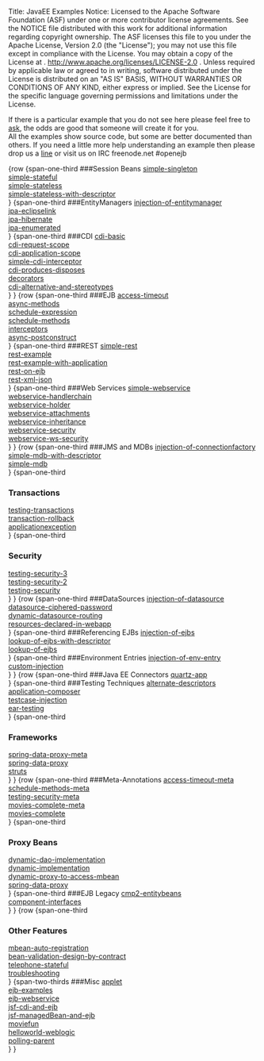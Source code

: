 Title: JavaEE Examples
Notice:    Licensed to the Apache Software Foundation (ASF) under one
           or more contributor license agreements.  See the NOTICE file
           distributed with this work for additional information
           regarding copyright ownership.  The ASF licenses this file
           to you under the Apache License, Version 2.0 (the
           "License"); you may not use this file except in compliance
           with the License.  You may obtain a copy of the License at
           .
             http://www.apache.org/licenses/LICENSE-2.0
           .
           Unless required by applicable law or agreed to in writing,
           software distributed under the License is distributed on an
           "AS IS" BASIS, WITHOUT WARRANTIES OR CONDITIONS OF ANY
           KIND, either express or implied.  See the License for the
           specific language governing permissions and limitations
           under the License.

If there is a particular example that you do not see here please feel free to [ask](mailto:dev@tomee.apache.org?subject=Example+request), the odds are good that someone will create it for you.  
All the examples show source code, but some are better documented than others.
If you need a little more help understanding an example then please drop us a [line](mailto:dev@tomee.apache.org?subject=Example+request) or visit us on IRC freenode.net #openejb

{row
{span-one-third
###Session Beans
[simple-singleton](simple-singleton/README.html)  
[simple-stateful](simple-stateful/README.html)  
[simple-stateless](simple-stateless/README.html)  
[simple-stateless-with-descriptor](simple-stateless-with-descriptor/README.html)  
}
{span-one-third
###EntityManagers
[injection-of-entitymanager](injection-of-entitymanager/README.html)  
[jpa-eclipselink](jpa-eclipselink/README.html)  
[jpa-hibernate](jpa-hibernate/README.html)  
[jpa-enumerated](jpa-enumerated/README.html)  
}
{span-one-third
###CDI
[cdi-basic](cdi-basic/README.html)  
[cdi-request-scope](cdi-request-scope/README.html)  
[cdi-application-scope](cdi-application-scope/README.html)  
[simple-cdi-interceptor](simple-cdi-interceptor/README.html)  
[cdi-produces-disposes](cdi-produces-disposes/README.html)  
[decorators](decorators/README.html)  
[cdi-alternative-and-stereotypes](cdi-alternative-and-stereotypes/README.html)  
}
}
{row
{span-one-third
###EJB
[access-timeout](access-timeout/README.html)  
[async-methods](async-methods/README.html)  
[schedule-expression](schedule-expression/README.html)  
[schedule-methods](schedule-methods/README.html)  
[interceptors](interceptors/README.html)  
[async-postconstruct](async-postconstruct/README.html)  
}
{span-one-third
###REST
[simple-rest](simple-rest/README.html)  
[rest-example](rest-example/README.html)  
[rest-example-with-application](rest-example-with-application/README.html)  
[rest-on-ejb](rest-on-ejb/README.html)  
[rest-xml-json](rest-example/README.html)  
}
{span-one-third
###Web Services
[simple-webservice](simple-webservice/README.html)  
[webservice-handlerchain](webservice-handlerchain/README.html)  
[webservice-holder](webservice-holder/README.html)  
[webservice-attachments](webservice-attachments/README.html)  
[webservice-inheritance](webservice-inheritance/README.html)  
[webservice-security](webservice-security/README.html)  
[webservice-ws-security](webservice-ws-security/README.html)  
}
}
{row
{span-one-third
###JMS and MDBs
[injection-of-connectionfactory](injection-of-connectionfactory/README.html)  
[simple-mdb-with-descriptor](simple-mdb-with-descriptor/README.html)  
[simple-mdb](simple-mdb/README.html)  
}
{span-one-third
### Transactions
[testing-transactions](testing-transactions/README.html)  
[transaction-rollback](transaction-rollback/README.html)  
[applicationexception](applicationexception/README.html)  
}
{span-one-third
### Security
[testing-security-3](testing-security-3/README.html)  
[testing-security-2](testing-security-2/README.html)  
[testing-security](testing-security/README.html)  
}
}
{row
{span-one-third
###DataSources
[injection-of-datasource](injection-of-datasource/README.html)  
[datasource-ciphered-password](datasource-ciphered-password/README.html)  
[dynamic-datasource-routing](dynamic-datasource-routing/README.html)  
[resources-declared-in-webapp](resources-declared-in-webapp/README.html)  
}
{span-one-third
###Referencing EJBs
[injection-of-ejbs](injection-of-ejbs/README.html)  
[lookup-of-ejbs-with-descriptor](lookup-of-ejbs-with-descriptor/README.html)  
[lookup-of-ejbs](lookup-of-ejbs/README.html)  
}
{span-one-third
###Environment Entries
[injection-of-env-entry](injection-of-env-entry/README.html)  
[custom-injection](custom-injection/README.html)  
}
}
{row
{span-one-third
###Java EE Connectors
[quartz-app](quartz-app/README.html)  
}
{span-one-third
###Testing Techniques
[alternate-descriptors](alternate-descriptors/README.html)  
[application-composer](application-composer/README.html)  
[testcase-injection](testcase-injection/README.html)  
[ear-testing](ear-testing/README.html)  
}
{span-one-third
### Frameworks
[spring-data-proxy-meta](spring-data-proxy-meta/README.html)  
[spring-data-proxy](spring-data-proxy/README.html)  
[struts](struts/README.html)  
}
}
{row
{span-one-third
###Meta-Annotations
[access-timeout-meta](access-timeout-meta/README.html)  
[schedule-methods-meta](schedule-methods-meta/README.html)  
[testing-security-meta](testing-security-meta/README.html)  
[movies-complete-meta](movies-complete-meta/README.html)  
[movies-complete](movies-complete/README.html)  
}
{span-one-third
### Proxy Beans
[dynamic-dao-implementation](dynamic-dao-implementation/README.html)  
[dynamic-implementation](dynamic-implementation/README.html)  
[dynamic-proxy-to-access-mbean](dynamic-proxy-to-access-mbean/README.html)  
[spring-data-proxy](spring-data-proxy/README.html)   
}
{span-one-third
###EJB Legacy
[cmp2-entitybeans](simple-cmp2/README.html)  
[component-interfaces](component-interfaces/README.html)  
}
}
{row
{span-one-third
### Other Features
[mbean-auto-registration](mbean-auto-registration/README.html)  
[bean-validation-design-by-contract](bean-validation-design-by-contract/README.html)  
[telephone-stateful](telephone-stateful/README.html)  
[troubleshooting](troubleshooting/README.html)  
}
{span-two-thirds
###Misc
[applet](applet/README.html)  
[ejb-examples](ejb-examples/README.html)  
[ejb-webservice](ejb-webservice/README.html)  
[jsf-cdi-and-ejb](jsf-cdi-and-ejb/README.html)  
[jsf-managedBean-and-ejb](jsf-managedBean-and-ejb/README.html)  
[moviefun](moviefun/README.html)  
[helloworld-weblogic](helloworld-weblogic/README.html)  
[polling-parent](polling-parent/README.html)  
}
}